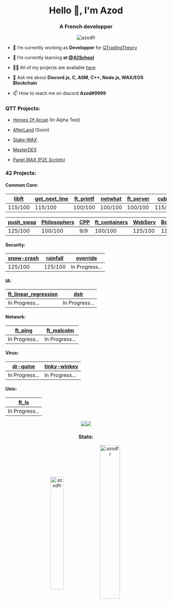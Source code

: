 <h1 align="center">Hello 👋, I'm Azod</h1>
<h3 align="center">A French developper</h3>

<p align="center"> <img src="https://komarev.com/ghpvc/?username=azodfr&label=Profile%20views&color=0e75b6&style=flat" alt="azodfr" /> </p>

- 🔭 I’m currently working as **Developper** for [QTradingTheory](https://discord.gg/5qysSMmqqX)

- 🌱 I’m currently learning **at [@42School](https://github.com/42School)**

- 👨‍💻 All of my projects are available [here](https://github.com/AzodFR?tab=repositories)

- 💬 Ask me about **Discord.js, C, ASM, C++, Node.js, WAX/EOS Blockchain**

- 📫 How to reach me on discord **Azod#9999**


<h3 align="left">QTT Projects:</h3>

- [Heroes Of Arcan](https://www.heroesofarcan.io/) (In Alpha Test)

- [AfterLand](https://afterland.games/) (Soon)

- [Stake-WAX](https://app.stake-wax.io/#r=3)

- [MasterDEX](https://masterdex.io/)

- [Panel WAX (P2E Scripts)](https://wax.azod.io/panel/)

<h3 align="left">42 Projects:</h3>

<h4 align="left">Common Core:</h4>

|[libft](https://github.com/AzodFR/42-cursus/tree/master/common_core/libft) | [get_next_line](https://github.com/AzodFR/42-cursus/tree/master/common_core/get_next_line) | [ft_printf](https://github.com/AzodFR/42-cursus/tree/master/common_core/ft_printf) | [netwhat](https://github.com/AzodFR/42-cursus/tree/master/common_core/netwhat) | [ft_server](https://github.com/AzodFR/42-cursus/tree/master/common_core/ft_server) | [cub3d](https://github.com/AzodFR/42-cursus/tree/master/common_core/cub3d) | [libasm](https://github.com/AzodFR/42-cursus/tree/master/common_core/libasm) | [ft_services](https://github.com/AzodFR/42-cursus/tree/master/common_core/ft_services) | [minishell](https://github.com/AzodFR/42-cursus/tree/master/common_core/minishell) | 
|---------|---------|---------|---------|---------|---------|---------|---------|---------|
| 115/100 | 115/100 | 100/100 | 100/100 | 100/100 | 115/100 | 100/100 | 100/100 | 100/100 |

|[push_swap](https://github.com/AzodFR/42-cursus/tree/master/common_core/push_swap)|[Philosophers](https://github.com/AzodFR/42-cursus/tree/master/common_core/Philosophers) | [CPP](https://github.com/AzodFR/42-cursus/tree/master/common_core/Piscine_CPP) | [ft_containers](https://github.com/AzodFR/42-cursus/tree/master/common_core/ft_containers) | [WebServ](https://github.com/AzodFR/42-cursus/tree/master/common_core/webserv) | [Born2beroot](https://github.com/AzodFR/42-cursus/tree/master/common_core/born2beroot) | [ft_transcendence](https://github.com/AzodFR/42-cursus/tree/master/common_core/ft_transcendence) |
|---------|---------|-----|---------|---------|---------|---------|
| 125/100 | 100/100 | 9/9 | 100/100 | 125/100 | 110/100 | 100/100 |

<h4 align="left">Security:</h4>

|[snow-crash](https://github.com/AzodFR/42-cursus/tree/master/security/snow-crash)|[rainfall](https://github.com/AzodFR/42-cursus/tree/master/security/rainfall)|[override](https://github.com/AzodFR/42-cursus/tree/master/security/override)|
|---------|---------|----------------|
| 125/100 | 125/100 | In Progress... |

<h4 align="left">IA:</h4>

|[ft_linear_regression](https://github.com/AzodFR/42-cursus/tree/master/ia/ft_linear_regression)|[dslr](https://github.com/42-cursus/tree/master/ia/AzodFR/dslr)|
|----------------|----------------|
| In Progress... | In Progress... |

<h4 align="left">Network:</h4>

|[ft_ping](https://github.com/AzodFR/42-cursus/tree/master/network/ft_ping)|[ft_malcolm](https://github.com/AzodFR/42-cursus/tree/master/network/ft_malcolm)|
|----------------|----------------|
| In Progress... | In Progress... |

<h4 align="left">Virus:</h4>

|[dr-quine](https://github.com/AzodFR/42-cursus/tree/master/virus/dr-quine)|[tinky-winkey](https://github.com/AzodFR/42-cursus/tree/master/virus/tinky-winkey)|
|----------------|----------------|
| In Progress... | In Progress... |


<h4 align="left">Unix:</h4>

|[ft_ls](https://github.com/AzodFR/42-cursus/tree/master/unix/ft_ls)|
|----------------|
| In Progress... |

<p align="center"><img align="center" src="https://media4.giphy.com/media/GDxw5aMKnu89BNEzLd/giphy.gif" /><img align="center" src="https://cdn.discordapp.com/emojis/654413208127537183.gif" /></p>



<h3 align="center">Stats:</h3>
<p align="center"><img align="center" src="https://github-readme-stats.vercel.app/api/top-langs?username=azodfr&show_icons=true&locale=en&layout=compact" alt="azodfr" height="30%" width="29%"/>&nbsp;<img align="center" src="https://github-readme-stats.vercel.app/api?username=azodfr&show_icons=true&locale=en" alt="azodfr" height="35%" width="35%" /></p>

